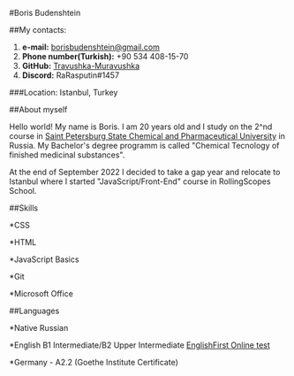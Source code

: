 #Boris Budenshtein


##My contacts:

 1. **e-mail:** borisbudenshtein@gmail.com
 2. **Phone number(Turkish):** +90 534 408-15-70
 3. **GitHub:** [Travushka-Muravushka](https://github.com/Travushka-Muravushka)
 4. **Discord:** RaRasputin#1457


###Location: Istanbul, Turkey


##About myself

Hello world! My name is Boris. I am 20 years old and I study on the 2^nd course in [Saint Petersburg State Chemical and Pharmaceutical University](https://spcpu.ru/english/) in Russia. My Bachelor's degree programm is called "Chemical Tecnology of finished medicinal substances".


At the end of September 2022 I decided to take a gap year and relocate to Istanbul where I started "JavaScript/Front-End" course in RollingScopes School.


 ##Skills

 *CSS

 *HTML

 *JavaScript Basics

 *Git

 *Microsoft Office


 ##Languages

 *Native Russian 

 *English B1 Intermediate/B2 Upper Intermediate [EnglishFirst Online test](https://www.efset.org/quick-check/take-test/#set15-190/result)

 *Germany - A2.2 (Goethe Institute Certificate)

